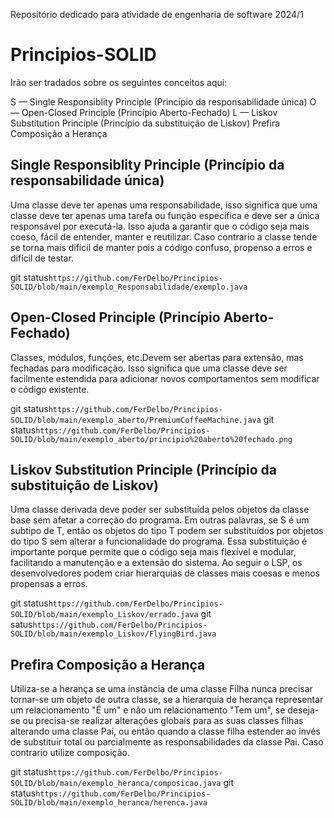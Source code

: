 Repositório dedicado para atividade de engenharia de software 2024/1

# Principios-SOLID
Irão ser tradados sobre os seguintes conceitos aqui:

  S — Single Responsiblity Principle (Princípio da responsabilidade única)
  O — Open-Closed Principle (Princípio Aberto-Fechado)
  L — Liskov Substitution Principle (Princípio da substituição de Liskov)
  Prefira Composição a Herança


## Single Responsiblity Principle (Princípio da responsabilidade única)
Uma classe deve ter apenas uma responsabilidade, isso significa que uma classe deve ter apenas uma tarefa ou função específica e deve ser a única responsável por executá-la. Isso ajuda a garantir que o código seja mais coeso, fácil de entender, manter e reutilizar. Caso contrario a classe tende se torna mais difícil de manter pois a código confuso, propenso a erros e difícil de testar. 

git status`https://github.com/FerDelbo/Principios-SOLID/blob/main/exemplo_Responsabilidade/exemplo.java` 

## Open-Closed Principle (Princípio Aberto-Fechado)
Classes, módulos, funções, etc.Devem ser abertas para extensão, mas fechadas para modificação. Isso significa que uma classe deve ser facilmente estendida para adicionar novos comportamentos sem modificar o código existente.

git status`https://github.com/FerDelbo/Principios-SOLID/blob/main/exemplo_aberto/PremiumCoffeeMachine.java` 
git status`https://github.com/FerDelbo/Principios-SOLID/blob/main/exemplo_aberto/principio%20aberto%20fechado.png`

## Liskov Substitution Principle (Princípio da substituição de Liskov)
Uma classe derivada deve poder ser substituída pelos objetos da classe base sem afetar a correção do programa. Em outras palavras, se S é um subtipo de T, então os objetos do tipo T podem ser substituídos por objetos do tipo S sem alterar a funcionalidade do programa.
Essa substituição é importante porque permite que o código seja mais flexível e modular, facilitando a manutenção e a extensão do sistema. Ao seguir o LSP, os desenvolvedores podem criar hierarquias de classes mais coesas e menos propensas a erros.

git status`https://github.com/FerDelbo/Principios-SOLID/blob/main/exemplo_Liskov/errado.java`
git satus`https://github.com/FerDelbo/Principios-SOLID/blob/main/exemplo_Liskov/FlyingBird.java`

## Prefira Composição a Herança
Utiliza-se a herança se uma instância de uma classe Filha nunca precisar tornar-se um objeto de outra classe, se a hierarquia de herança representar um relacionamento "É um" e não um relacionamento "Tem um", se deseja-se ou precisa-se realizar alterações globais para as suas classes filhas alterando uma classe Pai, ou então quando a classe filha estender ao invés de substituir total ou parcialmente as responsabilidades da classe Pai. Caso contrario utilize composição. 

git status`https://github.com/FerDelbo/Principios-SOLID/blob/main/exemplo_heranca/composicao.java`
git status`https://github.com/FerDelbo/Principios-SOLID/blob/main/exemplo_heranca/herenca.java`
